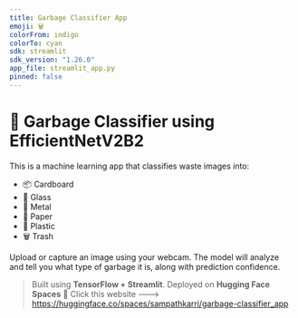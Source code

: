 ```yaml
---
title: Garbage Classifier App
emoji: 🗑️
colorFrom: indigo
colorTo: cyan
sdk: streamlit
sdk_version: "1.26.0"
app_file: streamlit_app.py
pinned: false
---
```

# 🧠 Garbage Classifier using EfficientNetV2B2

This is a machine learning app that classifies waste images into:
- 📦 Cardboard
- 🥃 Glass
- 🔩 Metal
- 📄 Paper
- 🥤 Plastic
- 🗑️ Trash

Upload or capture an image using your webcam. The model will analyze and tell you what type of garbage it is, along with prediction confidence.

> Built using **TensorFlow + Streamlit**. Deployed on **Hugging Face Spaces** 💖
> Click this website ---> https://huggingface.co/spaces/sampathkarri/garbage-classifier_app
